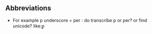 ## Abbreviations

- For example p underscore = per : do transcribe p or per? or find unicode? like:ꝑ  
